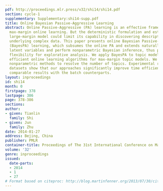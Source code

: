 ```yaml
---
pdf: http://proceedings.mlr.press/v32/shi14/shi14.pdf
section: cycle-1
supplementary: Supplementary:shi14-supp.pdf
title: Online Bayesian Passive-Aggressive Learning
abstract: Online Passive-Aggressive (PA) learning is an effective framework for performing
  max-margin online learning. But the deterministic formulation and estimated single
  large-margin model could limit its capability in discovering descriptive structures
  underlying complex data. This paper presents online Bayesian Passive-Aggressive
  (BayesPA) learning, which subsumes the online PA and extends naturally to incorporate
  latent variables and perform nonparametric Bayesian inference, thus providing great
  flexibility for explorative analysis. We apply BayesPA to topic modeling and derive
  efficient online learning algorithms for max-margin topic models. We further develop
  nonparametric methods to resolve the number of topics. Experimental results on real
  datasets show that our approaches significantly improve time efficiency while maintaining
  comparable results with the batch counterparts.
layout: inproceedings
id: shi14
month: 0
firstpage: 378
lastpage: 386
page: 378-386
sections: 
author:
- given: Tianlin
  family: Shi
- given: Jun
  family: Zhu
date: 2014-01-27
address: Bejing, China
publisher: PMLR
container-title: Proceedings of The 31st International Conference on Machine Learning
volume: '32'
genre: inproceedings
issued:
  date-parts:
  - 2014
  - 1
  - 27
# Format based on citeproc: http://blog.martinfenner.org/2013/07/30/citeproc-yaml-for-bibliographies/
---
```

